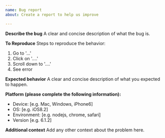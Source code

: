 ```yaml
---
name: Bug report
about: Create a report to help us improve

---
```

<!-- Please delete unused section -->

**Describe the bug**
A clear and concise description of what the bug is.

**To Reproduce**
Steps to reproduce the behavior:
1. Go to '...'
2. Click on '....'
3. Scroll down to '....'
4. See error

**Expected behavior**
A clear and concise description of what you expected to happen.

**Platform (please complete the following information):**
 - Device: [e.g. Mac, Windows, iPhone6]
 - OS: [e.g. iOS8.2]
 - Environment: [e.g. nodejs, chrome, safari]
 - Version [e.g. 6.1.2]

**Additional context**
Add any other context about the problem here.
